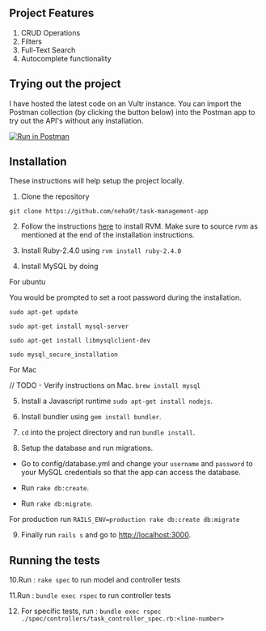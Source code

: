 ## Project Features

1. CRUD Operations
2. Filters
3. Full-Text Search
4. Autocomplete functionality


## Trying out the project

I have hosted the latest code on an Vultr instance. You can import the Postman collection (by clicking the button below) into the Postman app to try out the API's without any installation.


[![Run in Postman](https://run.pstmn.io/button.svg)](https://www.getpostman.com/collections/4213c209f67bafb06467)


## Installation

These instructions will help setup the project locally.

1. Clone the repository

`git clone https://github.com/neha9t/task-management-app`

2. Follow the instructions [here](https://rvm.io/rvm/install) to install RVM. Make sure to source rvm as mentioned at the end of the installation instructions.

3. Install Ruby-2.4.0 using `rvm install ruby-2.4.0`

4. Install MySQL by doing

For ubuntu

You would be prompted to set a root password during the installation.

```
sudo apt-get update

sudo apt-get install mysql-server

sudo apt-get install libmysqlclient-dev

sudo mysql_secure_installation

```

For Mac

// TODO - Verify instructions on Mac.
`brew install mysql`

5. Install a Javascript runtime `sudo apt-get install nodejs`.

6. Install bundler using `gem install bundler`.

7. `cd` into the project directory and run `bundle install`.

8. Setup the database and run migrations.

* Go to config/database.yml and change your `username` and `password` to your MySQL credentials so that the app can access the database.

* Run `rake db:create`.

* Run `rake db:migrate`.

For production run `RAILS_ENV=production rake db:create db:migrate`

9. Finally run `rails s` and go to [http://localhost:3000](http://localhost:3000).

## Running the tests

10.Run : `rake spec` to run model and controller tests

11.Run : `bundle exec rspec` to run controller tests

12. For specific tests, run : `bundle exec rspec ./spec/controllers/task_controller_spec.rb:<line-number>`

